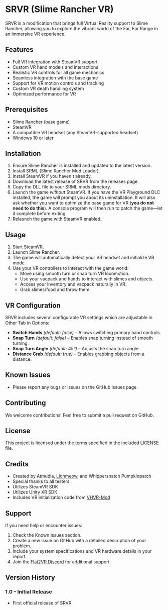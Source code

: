 # SRVR (Slime Rancher VR)

SRVR is a modification that brings full Virtual Reality support to Slime Rancher, allowing you to explore the vibrant world of the Far, Far Range in an immersive VR experience.

## Features

- Full VR integration with SteamVR support
- Custom VR hand models and interactions
- Realistic VR controls for all game mechanics
- Seamless integration with the base game
- Support for VR motion controls and tracking
- Custom VR death handling system
- Optimized performance for VR

## Prerequisites

- Slime Rancher (base game)
- SteamVR
- A compatible VR headset (any SteamVR-supported headset)
- Windows 10 or later

## Installation

1. Ensure Slime Rancher is installed and updated to the latest version.
2. Install SRML (Slime Rancher Mod Loader).
3. Install SteamVR if you haven't already.
4. Download the latest release of SRVR from the releases page.
5. Copy the DLL file to your SRML mods directory.
6. Launch the game *without* SteamVR. If you have the VR Playground DLC installed, the game will prompt you about its uninstallation. It will also ask whether you want to optimize the base game for VR (**you do not need to do this**). A console program will then run to patch the game—let it complete before exiting.
7. Relaunch the game with SteamVR enabled.

## Usage

1. Start SteamVR.
2. Launch Slime Rancher.
3. The game will automatically detect your VR headset and initialize VR mode.
4. Use your VR controllers to interact with the game world:
   - Move using smooth turn or snap turn VR locomotion.
   - Use your vacpack and hands to interact with slimes and objects.
   - Access your inventory and vacpack naturally in VR.
   - Grab slimes/food and throw them.

## VR Configuration

SRVR includes several configurable VR settings which are adjustable in Other Tab in Options:

- **Switch Hands** *(default: false)* – Allows switching primary hand controls.
- **Snap Turn** *(default: false)* – Enables snap turning instead of smooth turning.
- **Snap Turn Angle** *(default: 45°)* – Adjusts the snap turn angle.
- **Distance Grab** *(default: true)* – Enables grabbing objects from a distance.

## Known Issues

- Please report any bugs or issues on the GitHub Issues page.

## Contributing

We welcome contributions! Feel free to submit a pull request on GitHub.

## License

This project is licensed under the terms specified in the included LICENSE file.

## Credits

- Created by Atmudia, [Lionmeow](https://github.com/Lionmeow), and Whippersnatch Pumpkinpatch
- Special thanks to all testers
- Utilizes SteamVR SDK
- Utilizes Unity XR SDK
- Includes VR initialization code from [VHVR-Mod](https://github.com/brandonmousseau/vhvr-mod)

## Support

If you need help or encounter issues:
1. Check the Known Issues section.
2. Create a new issue on GitHub with a detailed description of your problem.
3. Include your system specifications and VR hardware details in your report.
4. Join the [Flat2VR Discord](http://flat2vr.com/) for additional support.

## Version History

### 1.0 - Initial Release
- First official release of SRVR.

